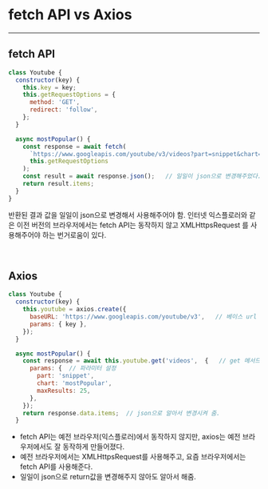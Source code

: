 # fetch API vs Axios

---

## fetch API

```javascript
class Youtube {
  constructor(key) {
    this.key = key;
    this.getRequestOptions = {
      method: 'GET',
      redirect: 'follow',
    };
  }

  async mostPopular() {
    const response = await fetch(
      `https://www.googleapis.com/youtube/v3/videos?part=snippet&chart=mostPopular&maxResults=25&key=${this.key}`,
      this.getRequestOptions
    );
    const result = await response.json();   // 일일이 json으로 변경해주었다.
    return result.items;
  }
}
```

반환된 결과 값을 일일이 json으로 변경해서 사용해주어야 함. 인터넷 익스플로러와 같은 이전 버전의 브라우저에서는 fetch API는 동작하지 않고 XMLHttpsRequest 를 사용해주어야 하는 번거로움이 있다.

<br/>

## Axios

```jsx
class Youtube {
  constructor(key) {
    this.youtube = axios.create({
      baseURL: 'https://www.googleapis.com/youtube/v3',   // 베이스 url
      params: { key },
    });
  }

  async mostPopular() {
    const response = await this.youtube.get('videos',  {   // get 메서드 호출
      params: {  // 파라미터 설정
        part: 'snippet',
        chart: 'mostPopular',
        maxResults: 25,
      },
    });
    return response.data.items;  // json으로 알아서 변경시켜 줌.
  }
```

- fetch API는 예전 브라우저(익스플로러)에서 동작하지 않지만, axios는 예전 브라우저에서도 잘 동작하게 만들어졌다. 
- 예전 브라우저에서는 XMLHttpsRequest를 사용해주고, 요즘 브라우저에서는 fetch API를 사용해준다.
- 일일이 json으로 return값을 변경해주지 않아도 알아서 해줌.


